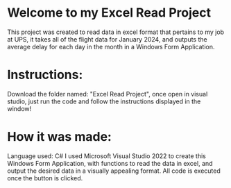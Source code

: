 # Welcome to my Excel Read Project
This project was created to read data in excel format that pertains to my job at UPS, it takes all of the flight data for January 2024, and outputs the average delay for each day in the month in a Windows Form Application. 
# Instructions: 
Download the folder named: "Excel Read Project", once open in visual studio, just run the code and follow the instructions displayed in the window!
# How it was made:
Language used: C#
I used Microsoft Visual Studio 2022 to create this Windows Form Application, with functions to read the data in excel, and output the desired data in a visually appealing format. All code is executed once the button is clicked.
